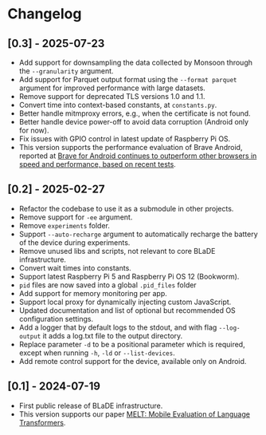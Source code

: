 # Changelog

## [0.3] - 2025-07-23

- Add support for downsampling the data collected by Monsoon through the `--granularity` argument.
- Add support for Parquet output format using the `--format parquet` argument for improved performance with large datasets.
- Remove support for deprecated TLS versions 1.0 and 1.1.
- Convert time into context-based constants, at `constants.py`.
- Better handle mitmproxy errors, e.g., when the certificate is not found.
- Better handle device power-off to avoid data corruption (Android only for now).
- Fix issues with GPIO control in latest update of Raspberry Pi OS.
- This version supports the performance evaluation of Brave Android, reported at [Brave for Android continues to outperform other browsers in speed and performance, based on recent tests](https://brave.com/blog/brave-android-one-eight-zero-plus-performance/).


## [0.2] - 2025-02-27

- Refactor the codebase to use it as a submodule in other projects.
- Remove support for `-ee` argument.
- Remove `experiments` folder.
- Support `--auto-recharge` argument to automatically recharge the battery of the device during experiments.
- Remove unused libs and scripts, not relevant to core BLaDE infrastructure.
- Convert wait times into constants.
- Support latest Raspberry Pi 5 and Raspberry Pi OS 12 (Bookworm).
- `pid` files are now saved into a global `.pid_files` folder
- Add support for memory monitoring per app.
- Support local proxy for dynamically injecting custom JavaScript.
- Updated documentation and list of optional but recommended OS configuration settings.
- Add a logger that by default logs to the stdout, and with flag `--log-output` it adds a log.txt file to the output directory. 
- Replace parameter `-d` to be a positional parameter which is required, except when running `-h`, `-ld` or `--list-devices`. 
- Add remote control support for the device, available only on Android.


## [0.1] - 2024-07-19

- First public release of BLaDE infrastructure.
- This version supports our paper [MELT: Mobile Evaluation of Language Transformers](https://github.com/brave-experiments/MELT-public).
